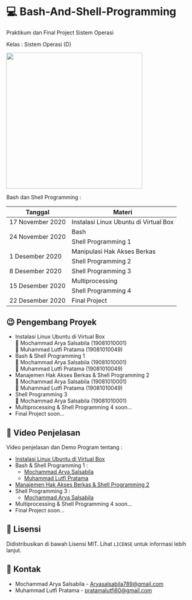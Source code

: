 # :computer: Bash-And-Shell-Programming

Praktikum dan Final Project Sistem Operasi 

Kelas : Sistem Operasi (D)

<img width="360px" src="https://upload.wikimedia.org/wikipedia/commons/thumb/8/82/Gnu-bash-logo.svg/1200px-Gnu-bash-logo.svg.png" />

Bash dan Shell Programming :

<table>
  <thead>
    <tr>
      <th> Tanggal </th>
      <th> Materi </th>
    <tr>
  </thead>
  <tbody>
    <tr>
      <td>17 November 2020</td>
      <td>Instalasi Linux Ubuntu di Virtual Box</td>
    </tr>
    <tr>
      <td rowspan=2>24 November 2020</td>
      <td>Bash</td>
    </tr>
    <tr>
      <td>Shell Programming 1</td>
    </tr>
    <tr>
      <td rowspan=2>1 Desember 2020</td>
      <td>Manipulasi Hak Akses Berkas</td>
    </tr>
    <tr>
      <td>Shell Programming 2</td>
    </tr>
    <tr>
      <td>8 Desember 2020</td>
      <td>Shell Programming 3</td>
    </tr>
    <tr>
      <td rowspan=2>15 Desember 2020</td>
      <td>Multiprocessing</td>
    </tr>
    <tr>
      <td>Shell Programming 4</td>
    </tr>
    <tr>
      <td>22 Desember 2020</td>
      <td>Final Project</td>
    </tr>
  <tbody>
</table>
    

## :wink: Pengembang Proyek

- Instalasi Linux Ubuntu di Virtual Box <br>
  :boy: Mochammad Arya Salsabila (19081010001) <br>
  :boy: Muhammad Lutfi Pratama (19081010049)
- Bash & Shell Programming 1 <br>
  :boy: Mochammad Arya Salsabila (19081010001) <br>
  :boy: Muhammad Lutfi Pratama (19081010049)
- Manajemen Hak Akses Berkas & Shell Programming 2 <br>
  :boy: Mochammad Arya Salsabila (19081010001) <br>
  :boy: Muhammad Lutfi Pratama (19081010049)
- Shell Programming 3 <br>
  :boy: Mochammad Arya Salsabila (19081010001) <br>
- Multiprocessing & Shell Programming 4 soon...
- Final Project soon...


## :movie_camera: Video Penjelasan 

Video penjelasan dan Demo Program tentang :
- [Instalasi Linux Ubuntu di Virtual Box](https://youtu.be/NHL4RHHab0Q)
- Bash & Shell Programming 1 : 
    - [Mochammad Arya Salsabila](https://youtu.be/kepM0lFHw_o)
    - [Muhammad Lutfi Pratama](https://www.youtube.com/watch?v=GGjVAYhSqPU)
- [Manajemen Hak Akses Berkas & Shell Programming 2](https://youtu.be/rTqdfdosW4M)
- Shell Programming 3 :
  - [Mochammad Arya Salsabila](https://youtu.be/_empePVBHFo)
- Multiprocessing & Shell Programming 4 soon...
- Final Project soon...

## :paperclip: Lisensi 

Didistribusikan di bawah Lisensi MIT. Lihat `LICENSE` untuk informasi lebih lanjut.

## :email: Kontak

- Mochammad Arya Salsabila - Aryasalsabila789@gmail.com
- Muhammad Lutfi Pratama - pratamalutfi60@gmail.com
